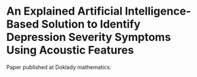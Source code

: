 # An Explained Artificial Intelligence-Based Solution to Identify Depression Severity Symptoms Using Acoustic Features


Paper published at Doklady mathematics:
